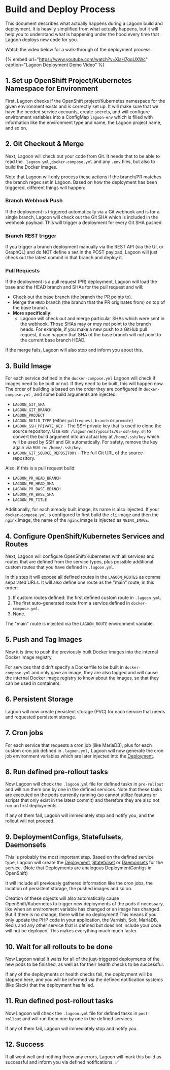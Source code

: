 # Build and Deploy Process

This document describes what actually happens during a Lagoon build and deployment. It is heavily simplified from what actually happens, but it will help you to understand what is happening under the hood every time that Lagoon deploys new code for you.

Watch the video below for a walk-through of the deployment process.

{% embed url="https://www.youtube.com/watch?v=XiaH7gqUXWc" caption="Lagoon Deployment Demo Video" %}

## 1. Set up OpenShift Project/Kubernetes Namespace for Environment

First, Lagoon checks if the OpenShift project/Kubernetes namespace for the given environment exists and is correctly set up. It will make sure that we have the needed service accounts, create secrets, and will configure environment variables into a ConfigMap `lagoon-env` which is filled with information like the environment type and name, the Lagoon project name, and so on.

## 2. Git Checkout & Merge

Next, Lagoon will check out your code from Git. It needs that to be able to read the `.lagoon.yml` ,`docker-compose.yml` and any `.env` files, but also to build the Docker images.

Note that Lagoon will only process these actions if the branch/PR matches the branch regex set in Lagoon. Based on how the deployment has been triggered, different things will happen:

### **Branch Webhook Push**

If the deployment is triggered automatically via a Git webhook and is for a single branch, Lagoon will check out the Git SHA which is included in the webhook payload. This will trigger a deployment for every Git SHA pushed.

### **Branch REST trigger**

If you trigger a branch deployment manually via the REST API \(via the UI, or GraphQL\) and do NOT define a `SHA` in the POST payload, Lagoon will just check out the latest commit in that branch and deploy it.

### **Pull Requests**

If the deployment is a pull request \(PR\) deployment, Lagoon will load the base and the HEAD branch and SHAs for the pull request and will:

* Check out the base branch \(the branch the PR points to\).
* Merge the `HEAD` branch \(the branch that the PR originates from\) on top of the base branch.
* **More specifically:**
  * Lagoon will check out and merge particular SHAs which were sent in the webhook. Those SHAs may or _may not_ point to the branch heads. For example, if you make a new push to a GitHub pull request, it can happen that SHA of the base branch will _not_ point to the current base branch HEAD.

If the merge fails, Lagoon will also stop and inform you about this.

## 3. Build Image

For each service defined in the `docker-compose.yml` Lagoon will check if images need to be built or not. If they need to be built, this will happen now. The order of building is based on the order they are configured in `docker-compose.yml` , and some build arguments are injected:

* `LAGOON_GIT_SHA`
* `LAGOON_GIT_BRANCH`
* `LAGOON_PROJECT`
* `LAGOON_BUILD_TYPE` \(either `pullrequest`, `branch` or `promote`\)
* `LAGOON_SSH_PRIVATE_KEY` - The SSH private key that is used to clone the source repository. Use `RUN /lagoon/entrypoints/05-ssh-key.sh` to convert the build argument into an actual key at `/home/.ssh/key` which will be used by SSH and Git automatically. For safety, remove the key again via `RUN rm /home/.ssh/key`.
* `LAGOON_GIT_SOURCE_REPOSITORY` - The full Git URL of the source repository.

Also, if this is a pull request build:

* `LAGOON_PR_HEAD_BRANCH`
* `LAGOON_PR_HEAD_SHA`
* `LAGOON_PR_BASE_BRANCH`
* `LAGOON_PR_BASE_SHA`
* `LAGOON_PR_TITLE`

Additionally, for each already built image, its name is also injected. If your `docker-compose.yml` is configured to first build the `cli` image and then the `nginx` image, the name of the `nginx` image is injected as `NGINX_IMAGE`.

## 4. Configure OpenShift/Kubernetes Services and Routes

Next, Lagoon will configure OpenShift/Kubernetes with all services and routes that are defined from the service types, plus possible additional custom routes that you have defined in `.lagoon.yml`.

In this step it will expose all defined routes in the `LAGOON_ROUTES` as comma separated URLs. It will also define one route as the "main" route, in this order:

1. If custom routes defined: the first defined custom route in `.lagoon.yml`.
2. The first auto-generated route from a service defined in `docker-compose.yml`.
3. None.

The "main" route is injected via the `LAGOON_ROUTE` environment variable.

## 5. Push and Tag Images

Now it is time to push the previously built Docker images into the internal Docker image registry.

For services that didn't specify a Dockerfile to be built in `docker-compose.yml` and only gave an image, they are also tagged and will cause the internal Docker image registry to know about the images, so that they can be used in containers.

## 6. Persistent Storage

Lagoon will now create persistent storage \(PVC\) for each service that needs and requested persistent storage.

## 7. Cron jobs

For each service that requests a cron job \(like MariaDB\), plus for each custom cron job defined in `.lagoon.yml,` Lagoon will now generate the cron job environment variables which are later injected into the [Deployment](https://docs.openshift.com/container-platform/4.4/applications/deployments/what-deployments-are.html#deployments-and-deploymentconfigs_what-deployments-are).

## 8. Run defined pre-rollout tasks

Now Lagoon will check the `.lagoon.yml` file for defined tasks in `pre-rollout` and will run them one by one in the defined services. Note that these tasks are executed on the pods currently running \(so cannot utilize features or scripts that only exist in the latest commit\) and therefore they are also not run on first deployments.

If any of them fail, Lagoon will immediately stop and notify you, and the rollout will not proceed.

## 9. DeploymentConfigs, Statefulsets, Daemonsets

This is probably the most important step. Based on the defined service type, Lagoon will create the [Deployment](https://docs.openshift.com/container-platform/4.4/applications/deployments/what-deployments-are.html#deployments-and-deploymentconfigs_what-deployments-are), [Statefulset](https://kubernetes.io/docs/concepts/workloads/controllers/statefulset/) or [Daemonsets](https://kubernetes.io/docs/concepts/workloads/controllers/daemonset/) for the service. \(Note that Deployments are analogous DeploymentConfigs in OpenShift\)

It will include all previously gathered information like the cron jobs, the location of persistent storage, the pushed images and so on.

Creation of these objects will also automatically cause OpenShift/Kubernetes to trigger new deployments of the pods if necessary, like when an environment variable has changed or an image has changed. But if there is no change, there will be no deployment! This means if you only update the PHP code in your application, the Varnish, Solr, MariaDB, Redis and any other service that is defined but does not include your code will not be deployed. This makes everything much much faster.

## 10. Wait for all rollouts to be done

Now Lagoon waits! It waits for all of the just-triggered deployments of the new pods to be finished, as well as for their health checks to be successful.

If any of the deployments or health checks fail, the deployment will be stopped here, and you will be informed via the defined notification systems \(like Slack\) that the deployment has failed.

## 11. Run defined post-rollout tasks

Now Lagoon will check the `.lagoon.yml` file for defined tasks in `post-rollout` and will run them one by one in the defined services.

If any of them fail, Lagoon will immediately stop and notify you.

## 12. Success

If all went well and nothing threw any errors, Lagoon will mark this build as successful and inform you via defined notifications. ✅



